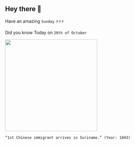 ## Hey there 👋
Have an amazing `Sunday` ⚡⚡⚡

Did you know Today on `20th of October`
 
 [<img src="https://www.surinametourism.sr/wp-content/uploads/2019/10/chinese_familie-300x275.jpg" width="300" />](https://en.wikipedia.org/wiki/Chinese_Surinamese#:~:text=In%201858%2C%20500%20Chinese%20laborers,would%20do%20%22for%20free%22.) 
 ```
“1st Chinese immigrant arrives in Suriname.” (Year: 1843)
```
